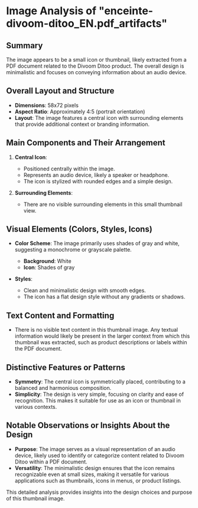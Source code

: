 # Image Analysis of "enceinte-divoom-ditoo_EN.pdf_artifacts"

## Summary

The image appears to be a small icon or thumbnail, likely extracted from a PDF document related to the Divoom Ditoo product. The overall design is minimalistic and focuses on conveying information about an audio device.

## Overall Layout and Structure

- **Dimensions**: 58x72 pixels
- **Aspect Ratio**: Approximately 4:5 (portrait orientation)
- **Layout**: The image features a central icon with surrounding elements that provide additional context or branding information.

## Main Components and Their Arrangement

1. **Central Icon**:
   - Positioned centrally within the image.
   - Represents an audio device, likely a speaker or headphone.
   - The icon is stylized with rounded edges and a simple design.

2. **Surrounding Elements**:
   - There are no visible surrounding elements in this small thumbnail view.

## Visual Elements (Colors, Styles, Icons)

- **Color Scheme**: The image primarily uses shades of gray and white, suggesting a monochrome or grayscale palette.
  - **Background**: White
  - **Icon**: Shades of gray

- **Styles**:
  - Clean and minimalistic design with smooth edges.
  - The icon has a flat design style without any gradients or shadows.

## Text Content and Formatting

- There is no visible text content in this thumbnail image. Any textual information would likely be present in the larger context from which this thumbnail was extracted, such as product descriptions or labels within the PDF document.

## Distinctive Features or Patterns

- **Symmetry**: The central icon is symmetrically placed, contributing to a balanced and harmonious composition.
- **Simplicity**: The design is very simple, focusing on clarity and ease of recognition. This makes it suitable for use as an icon or thumbnail in various contexts.

## Notable Observations or Insights About the Design

- **Purpose**: The image serves as a visual representation of an audio device, likely used to identify or categorize content related to Divoom Ditoo within a PDF document.
- **Versatility**: The minimalistic design ensures that the icon remains recognizable even at small sizes, making it versatile for various applications such as thumbnails, icons in menus, or product listings.

This detailed analysis provides insights into the design choices and purpose of this thumbnail image.